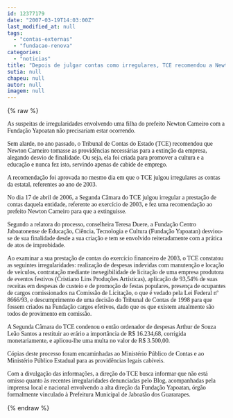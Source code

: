 ```yaml
---
id: 12377179
date: "2007-03-19T14:03:00Z"
last_modified_at: null
tags:
  - "contas-externas"
  - "fundacao-renova"
categories:
  - "noticias"
title: "Depois de julgar contas como irregulares, TCE recomendou a Newton extin\u00e7\u00e3o da Funda\u00e7\u00e3o Yapoatan"
sutia: null
chapeu: null
autor: null
imagem: null
---
```

{% raw %}
<p><P><FONT face=Verdana>As suspeitas de irregularidades envolvendo uma filha do prefeito Newton Carneiro com a Fundação Yapoatan não precisariam estar ocorrendo.</FONT></P></p>
<p><P><FONT face=Verdana>Sem alarde, no ano passado, o Tribunal de Contas do Estado (TCE) recomendou que Newton Carneiro tomasse as providências necessárias para a extinção da empresa, alegando desvio de finalidade. Ou seja, ela foi criada para promover a cultura e a educação e nunca fez isto, servindo apenas de cabide de emprego.</FONT></P></p>
<p><P><FONT face=Verdana>A recomendação foi aprovada no mesmo dia em que o TCE julgou irregulares as contas da estatal, referentes ao ano de 2003.</FONT></P></p>
<p><P><FONT face=Verdana>No dia 17 de abril de 2006, a Segunda Câmara do TCE julgou irregular a prestação de contas daquela entidade, referente ao exercício de 2003, e fez uma recomendação ao prefeito Newton Carneiro para que a extinguisse.</FONT></P></p>
<p><P><FONT face=Verdana>Segundo a relatora do processo, conselheira Teresa Duere, a Fundação Centro Jaboatonense de Educação, Ciência, Tecnologia e Cultura (Fundação Yapoatan) desviou-se de sua finalidade desde a sua criação e tem se envolvido reiteradamente com a prática de atos de improbidade.</FONT></P></p>
<p><P><FONT face=Verdana>Ao examinar a sua prestação de contas do exercício financeiro de 2003, o TCE constatou as seguintes irregularidades: realização de despesas indevidas com manutenção e locação de veículos, contratação mediante inexegibilidade de licitação de uma empresa produtora de eventos festivos (Cristiano Lins Produções Artísticas), aplicação de 93,54% de suas receitas em despesas de custeio e de promoção de festas populares, presença de ocupantes de cargos comissionados na Comissão de Licitação, o que é vedado pela Lei Federal nº 8666/93, e descumprimento de uma decisão do Tribunal de Contas de 1998 para que fossem criados na Fundação cargos efetivos, dado que os que existem atualmente são todos de provimento em comissão.</FONT></P></p>
<p><P><FONT face=Verdana>A Segunda Câmara do TCE condenou o então ordenador de despesas Arthur de Souza Leão Santos a restituir ao erário a importância de R$ 16.234,68, corrigida monetariamente, e aplicou-lhe uma multa no valor de R$ 3.500,00. </FONT></P></p>
<p><P><FONT face=Verdana>Cópias deste processo foram encaminhadas ao Ministério Público de Contas e ao Ministério Público Estadual para as providências legais cabíveis.</FONT></P></p>
<p><P><FONT face=Verdana>Com a divulgação das informações, a direção do TCE busca informar que não está omisso quanto às recentes irregularidades denunciadas pelo Blog, acompanhadas pela imprensa local e nacional envolvendo a alta direção da Fundação Yapoatan, órgão formalmente vinculado à Prefeitura Municipal de Jaboatão dos Guararapes. </FONT></P> </p>
{% endraw %}
